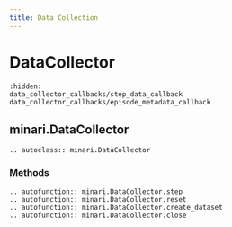 ```yaml
---
title: Data Collection
---
```


# DataCollector

```{toctree}
:hidden:
data_collector_callbacks/step_data_callback
data_collector_callbacks/episode_metadata_callback
```

## minari.DataCollector

```{eval-rst}
.. autoclass:: minari.DataCollector
```

### Methods

```{eval-rst}
.. autofunction:: minari.DataCollector.step
.. autofunction:: minari.DataCollector.reset
.. autofunction:: minari.DataCollector.create_dataset
.. autofunction:: minari.DataCollector.close
```
